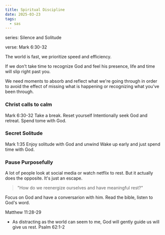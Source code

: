 ```yaml
---
title: Spiritual Discipline
date: 2025-03-23
tags:
  - sas
---
```

series:  Silence and Solitude

verse: Mark 6:30-32

The world is fast, we prioritize speed and efficiency. 

If we don't take time to recognize God and feel his presence, life and time will slip right past you.

We need moments to absorb and reflect what we're going through in order to avoid the effect of missing what is happening or recognizing what you've been through.

### Christ calls to calm
Mark 6:30-32
Take a break. Reset yourself
Intentionally seek God and retreat. Spend tome with God.
### Secret Solitude
Mark 1:35
Enjoy solitude with God and unwind
Wake up early and just spend time with God. 
### Pause Purposefully
A lot of people look at social media or watch netflix to rest. 
But it actually does the opposite. It's just an escape. 
>"How do we reenergize ourselves and have meaningful rest?"

Focus on God and have a conversarion with him. Read the bible, listen to God's word. 

Matthew 11:28-29
- As distracting as the world can seem to me, God will gently guide us will give us rest.
Psalm 62:1-2